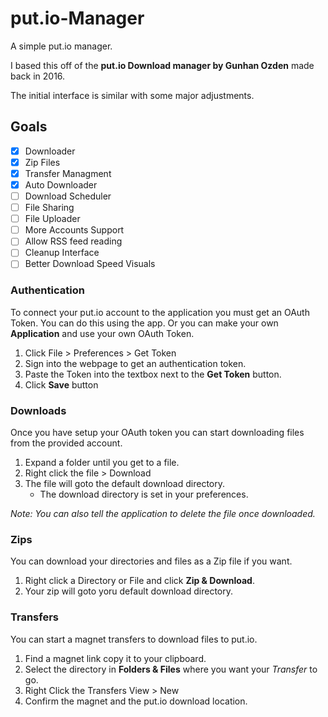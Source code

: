 # put.io-Manager
A simple put.io manager.

I based this off of the **put.io Download manager by Gunhan Ozden** made back in 2016. 

The initial interface is similar with some major adjustments.

## Goals

- [x] Downloader
- [x] Zip Files
- [x] Transfer Managment
- [x] Auto Downloader
- [ ] Download Scheduler
- [ ] File Sharing
- [ ] File Uploader
- [ ] More Accounts Support
- [ ] Allow RSS feed reading
- [ ] Cleanup Interface
- [ ] Better Download Speed Visuals

### Authentication

To connect your put.io account to the application you must get an OAuth Token.  You can do this using the app.  Or you can make your own **Application** and use your own OAuth Token.

1. Click File > Preferences > Get Token
2. Sign into the webpage to get an authentication token.
3. Paste the Token into the textbox next to the **Get Token** button.
4. Click **Save** button

### Downloads

Once you have setup your OAuth token you can start downloading files from the provided account.

1. Expand a folder until you get to a file.
2. Right click the file > Download
3. The file will goto the default download directory.
   * The download directory is set in your preferences.
   
*Note: You can also tell the application to delete the file once downloaded.*

### Zips

You can download your directories and files as a Zip file if you want.

1. Right click a Directory or File and click **Zip & Download**.
2. Your zip will goto yoru default download directory.

### Transfers

You can start a magnet transfers to download files to put.io.

1. Find a magnet link copy it to your clipboard.
2. Select the directory in **Folders & Files** where you want your *Transfer* to go.
3. Right Click the Transfers View > New
4. Confirm the magnet and the put.io download location.
